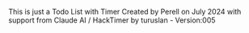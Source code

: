 This is just a Todo List with Timer 
Created by Perell on July 2024 with support from Claude AI / HackTimer by turuslan - Version:005
